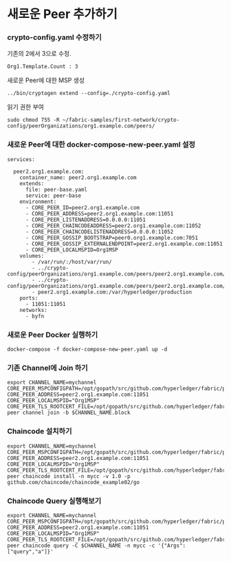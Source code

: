 # 새로운 Peer 추가하기

### crypto-config.yaml 수정하기

기존의 2에서 3으로 수정. 

    Org1.Template.Count : 3

새로운 Peer에 대한 MSP 생성

    ../bin/cryptogen extend --config=./crypto-config.yaml

읽기 권한 부여

    sudo chmod 755 -R ~/fabric-samples/first-network/crypto-config/peerOrganizations/org1.example.com/peers/
    
### 새로운 Peer에 대한 docker-compose-new-peer.yaml 설정
    
    services:

      peer2.org1.example.com:
        container_name: peer2.org1.example.com
        extends:
          file: peer-base.yaml
          service: peer-base
        environment:
          - CORE_PEER_ID=peer2.org1.example.com
          - CORE_PEER_ADDRESS=peer2.org1.example.com:11051
          - CORE_PEER_LISTENADDRESS=0.0.0.0:11051
          - CORE_PEER_CHAINCODEADDRESS=peer2.org1.example.com:11052
          - CORE_PEER_CHAINCODELISTENADDRESS=0.0.0.0:11052
          - CORE_PEER_GOSSIP_BOOTSTRAP=peer0.org1.example.com:7051
          - CORE_PEER_GOSSIP_EXTERNALENDPOINT=peer2.org1.example.com:11051
          - CORE_PEER_LOCALMSPID=Org1MSP
        volumes:
            - /var/run/:/host/var/run/
            - ../crypto-config/peerOrganizations/org1.example.com/peers/peer2.org1.example.com/msp:/etc/hyperledger/fabric/msp
            - ../crypto-config/peerOrganizations/org1.example.com/peers/peer2.org1.example.com/tls:/etc/hyperledger/fabric/tls
            - peer2.org1.example.com:/var/hyperledger/production
        ports:
          - 11051:11051
        networks:
          - byfn


### 새로운 Peer Docker 실행하기

    docker-compose -f docker-compose-new-peer.yaml up -d
   
   
### 기존 Channel에 Join 하기

    export CHANNEL_NAME=mychannel
    CORE_PEER_MSPCONFIGPATH=/opt/gopath/src/github.com/hyperledger/fabric/peer/crypto/peerOrganizations/org1.example.com/users/Admin@org1.example.com/msp
    CORE_PEER_ADDRESS=peer2.org1.example.com:11051
    CORE_PEER_LOCALMSPID="Org1MSP"
    CORE_PEER_TLS_ROOTCERT_FILE=/opt/gopath/src/github.com/hyperledger/fabric/peer/crypto/peerOrganizations/org1.example.com/peers/peer2.org1.example.com/tls/ca.crt
    peer channel join -b $CHANNEL_NAME.block
    

### Chaincode 설치하기

    export CHANNEL_NAME=mychannel
    CORE_PEER_MSPCONFIGPATH=/opt/gopath/src/github.com/hyperledger/fabric/peer/crypto/peerOrganizations/org1.example.com/users/Admin@org1.example.com/msp
    CORE_PEER_ADDRESS=peer2.org1.example.com:11051
    CORE_PEER_LOCALMSPID="Org1MSP"
    CORE_PEER_TLS_ROOTCERT_FILE=/opt/gopath/src/github.com/hyperledger/fabric/peer/crypto/peerOrganizations/org1.example.com/peers/peer2.org1.example.com/tls/ca.crt
    peer chaincode install -n mycc -v 1.0 -p github.com/chaincode/chaincode_example02/go


### Chaincode Query 실행해보기

    export CHANNEL_NAME=mychannel
    CORE_PEER_MSPCONFIGPATH=/opt/gopath/src/github.com/hyperledger/fabric/peer/crypto/peerOrganizations/org1.example.com/users/Admin@org1.example.com/msp
    CORE_PEER_ADDRESS=peer2.org1.example.com:11051
    CORE_PEER_LOCALMSPID="Org1MSP"
    CORE_PEER_TLS_ROOTCERT_FILE=/opt/gopath/src/github.com/hyperledger/fabric/peer/crypto/peerOrganizations/org1.example.com/peers/peer2.org1.example.com/tls/ca.crt
    peer chaincode query -C $CHANNEL_NAME -n mycc -c '{"Args":["query","a"]}'

